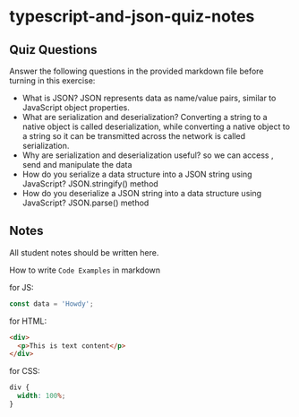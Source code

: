 # typescript-and-json-quiz-notes

## Quiz Questions

Answer the following questions in the provided markdown file before turning in this exercise:

- What is JSON?
  JSON represents data as name/value pairs, similar to JavaScript object properties.
- What are serialization and deserialization?
  Converting a string to a native object is called deserialization, while converting a native object to a string so it can be transmitted across the network is called serialization.
- Why are serialization and deserialization useful?
  so we can access , send and manipulate the data
- How do you serialize a data structure into a JSON string using JavaScript?
  JSON.stringify() method
- How do you deserialize a JSON string into a data structure using JavaScript?
  JSON.parse() method

## Notes

All student notes should be written here.

How to write `Code Examples` in markdown

for JS:

```javascript
const data = 'Howdy';
```

for HTML:

```html
<div>
  <p>This is text content</p>
</div>
```

for CSS:

```css
div {
  width: 100%;
}
```
